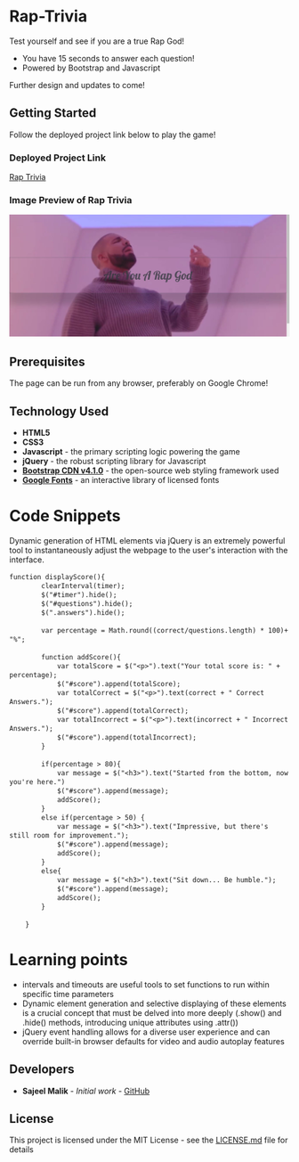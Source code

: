 # Rap-Trivia

Test yourself and see if you are a true Rap God!

* You have 15 seconds to answer each question!
* Powered by Bootstrap and Javascript

Further design and updates to come!

## Getting Started

Follow the deployed project link below to play the game!

### Deployed Project Link
 
[Rap Trivia](https://sajeelmalik.github.io/Rap-Trivia/)


### Image Preview of Rap Trivia

![Rap Trivia Preview](https://raw.githubusercontent.com/sajeelmalik/Rap-Trivia/master/assets/images/preview.JPG "Rap Trivia")

## Prerequisites

The page can be run from any browser, preferably on Google Chrome!

## Technology Used

* **HTML5**
* **CSS3** 
* **Javascript** - the primary scripting logic powering the game
* **jQuery** - the robust scripting library for Javascript
* [**Bootstrap CDN v4.1.0**](https://getbootstrap.com/docs/4.1/getting-started/introduction/) - the open-source web styling framework used
* [**Google Fonts**](https://fonts.google.com/) - an interactive library of licensed fonts 

# Code Snippets

Dynamic generation of HTML elements via jQuery is an extremely powerful tool to instantaneously adjust the webpage to the user's interaction with the interface.

```
function displayScore(){
        clearInterval(timer);
        $("#timer").hide();
        $("#questions").hide();
        $(".answers").hide();

        var percentage = Math.round((correct/questions.length) * 100)+ "%";
  
        function addScore(){
            var totalScore = $("<p>").text("Your total score is: " + percentage);
            $("#score").append(totalScore);
            var totalCorrect = $("<p>").text(correct + " Correct Answers.");
            $("#score").append(totalCorrect);
            var totalIncorrect = $("<p>").text(incorrect + " Incorrect Answers.");
            $("#score").append(totalIncorrect);
        }

        if(percentage > 80){
            var message = $("<h3>").text("Started from the bottom, now you're here.")
            $("#score").append(message);
            addScore();
        }
        else if(percentage > 50) {
            var message = $("<h3>").text("Impressive, but there's still room for improvement.");
            $("#score").append(message); 
            addScore();
        }
        else{
            var message = $("<h3>").text("Sit down... Be humble.");
            $("#score").append(message); 
            addScore(); 
        }

    }

```

# Learning points

* intervals and timeouts are useful tools to set functions to run within specific time parameters
* Dynamic element generation and selective displaying of these elements is a crucial concept that must be delved into more deeply (.show() and .hide() methods, introducing unique attributes using .attr())
* jQuery event handling allows for a diverse user experience and can override built-in browser defaults for video and audio autoplay features


## Developers

* **Sajeel Malik** - *Initial work* - [GitHub](https://github.com/sajeelmalik)

## License

This project is licensed under the MIT License - see the [LICENSE.md](LICENSE.md) file for details
